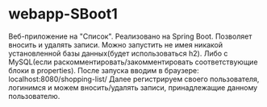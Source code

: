 # webapp-SBoot1
Веб-приложение на "Список". Реализовано на Spring Boot. Позволяет вносить и удалять записи.
Можно запустить не имея никакой установленной базы данных(будет использоваться h2). Либо с MySQL(если раскомментировать/закомментировать соответствующие блоки в properties).
После запуска вводим в браузере: localhost:8080/shopping-list/
Далее регистрируем своего пользователя, логинимся и можем вносить/удалять записи, принадлежащие данному пользователю.

